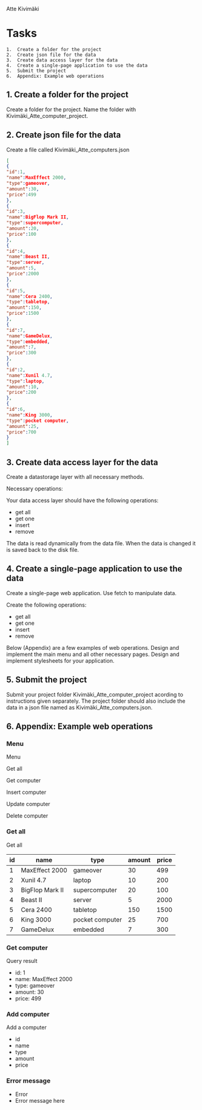 Atte Kivimäki

# Tasks

    1.	Create a folder for the project
    2.	Create json file for the data
    3.	Create data access layer for the data
    4.	Create a single-page application to use the data
    5.	Submit the project
    6.	Appendix: Example web operations

## 1. Create a folder for the project

Create a folder for the project. Name the folder with Kivimäki_Atte_computer_project.

## 2. Create json file for the data

Create a file called Kivimäki_Atte_computers.json

```json
[
{
"id":1,
"name":MaxEffect 2000,
"type":gameover,
"amount":30,
"price":499
},
{
"id":3,
"name":BigFlop Mark II,
"type":supercomputer,
"amount":20,
"price":100
},
{
"id":4,
"name":Beast II,
"type":server,
"amount":5,
"price":2000
},
{
"id":5,
"name":Cera 2400,
"type":tabletop,
"amount":150,
"price":1500
},
{
"id":7,
"name":GameDelux,
"type":embedded,
"amount":7,
"price":300
},
{
"id":2,
"name":Xunil 4.7,
"type":laptop,
"amount":10,
"price":200
},
{
"id":6,
"name":King 3000,
"type":pocket computer,
"amount":25,
"price":700
}
]
```

## 3. Create data access layer for the data

Create a datastorage layer with all necessary methods.

Necessary operations:

Your data access layer should have the following operations:

- get all
- get one
- insert
- remove

The data is read dynamically from the data file. When the data is changed it is saved back to the disk file.

## 4. Create a single-page application to use the data

Create a single-page web application. Use fetch to manipulate data.

Create the following operations:

- get all
- get one
- insert
- remove

Below (Appendix) are a few examples of web operations. Design and implement the main menu and all other necessary pages.
Design and implement stylesheets for your application.

## 5. Submit the project

Submit your project folder Kivimäki_Atte_computer_project acording to instructions given separately.
The project folder should also include the data in a json file named as Kivimäki_Atte_computers.json.

## 6. Appendix: Example web operations

### Menu

Menu

Get all

Get computer

Insert computer

Update computer

Delete computer

### Get all

Get all

| id  | name            | type            | amount | price |
| --- | --------------- | --------------- | ------ | ----- |
| 1   | MaxEffect 2000  | gameover        | 30     | 499   |
| 2   | Xunil 4.7       | laptop          | 10     | 200   |
| 3   | BigFlop Mark II | supercomputer   | 20     | 100   |
| 4   | Beast II        | server          | 5      | 2000  |
| 5   | Cera 2400       | tabletop        | 150    | 1500  |
| 6   | King 3000       | pocket computer | 25     | 700   |
| 7   | GameDelux       | embedded        | 7      | 300   |

### Get computer

Query result

- id: 1
- name: MaxEffect 2000
- type: gameover
- amount: 30
- price: 499

### Add computer

Add a computer

- id
- name
- type
- amount
- price

### Error message

- Error
- Error message here
